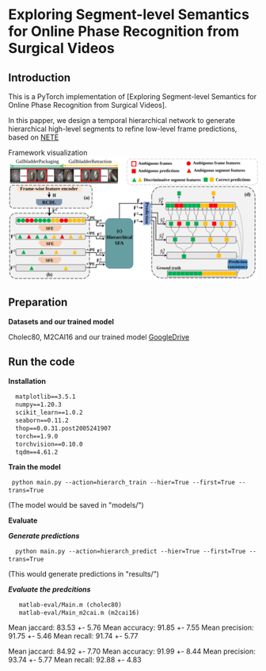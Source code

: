 # Exploring Segment-level Semantics for Online Phase Recognition from Surgical Videos

## Introduction

This is a PyTorch implementation of [Exploring Segment-level Semantics for Online Phase Recognition from Surgical Videos].

In this papper, we design a temporal hierarchical network to generate hierarchical high-level segments to refine low-level frame predictions, based on [NETE](https://github.com/ChinaYi/NETE)

Framework visualization
![framework visualization](resources/fig_architecture.svg)

## Preparation

**Datasets and our trained model**

Cholec80, M2CAI16 and our trained model [GoogleDrive](https://drive.google.com/drive/folders/1grGXjTTUnN717WpN4k7T-bAq3GKy2bLv?usp=sharing)
 


## Run the code


**Installation**
  ```
    matplotlib==3.5.1
    numpy==1.20.3
    scikit_learn==1.0.2
    seaborn==0.11.2
    thop==0.0.31.post2005241907
    torch==1.9.0
    torchvision==0.10.0
    tqdm==4.61.2
  ``` 


**Train the model**
  ```shell
   python main.py --action=hierarch_train --hier=True --first=True --trans=True
  ```
(The model would be saved in "models/")

**Evaluate**

***Generate predictions***
  ```shell
    python main.py --action=hierarch_predict --hier=True --first=True --trans=True
  ```
(This would generate predictions in "results/")

***Evaluate the predcitions***
 ```shell
    matlab-eval/Main.m (cholec80)
    matlab-eval/Main_m2cai.m (m2cai16)
  ```

Mean jaccard: 83.53 +-  5.76
Mean accuracy: 91.85 +-  7.55
Mean precision: 91.75 +-  5.46
Mean recall: 91.74 +-  5.77

Mean jaccard: 84.92 +-  7.70
Mean accuracy: 91.99 +-  8.44
Mean precision: 93.74 +-  5.77
Mean recall: 92.88 +-  4.83



